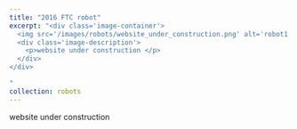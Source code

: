 ```yaml
---
title: "2016 FTC robot"
excerpt: "<div class='image-container'>
  <img src='/images/robots/website_under_construction.png' alt='robot1' class='resizable-image'>
  <div class='image-description'>
    <p>website under construction </p>
  </div>
</div>

"
collection: robots
---
```

website under construction